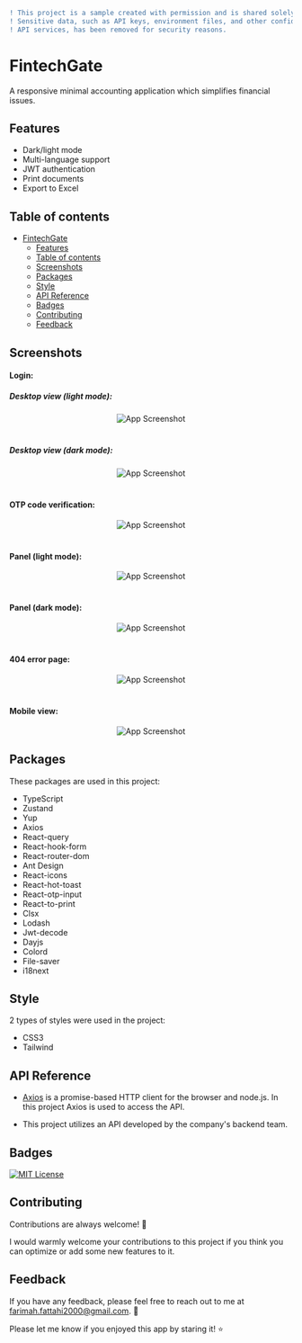 ```diff
! This project is a sample created with permission and is shared solely to showcase my coding abilities.
! Sensitive data, such as API keys, environment files, and other confidential information related to the company's
! API services, has been removed for security reasons.
```

# FintechGate

A responsive minimal accounting application which simplifies financial issues.

## Features

- Dark/light mode
- Multi-language support
- JWT authentication
- Print documents
- Export to Excel

## Table of contents

- [FintechGate](#FintechGate)
  * [Features](#features)
  * [Table of contents](#table-of-contents)
  * [Screenshots](#screenshots)
  * [Packages](#packages)
  * [Style](#style)
  * [API Reference](#api-reference)
  * [Badges](#badges)
  * [Contributing](#contributing)
  * [Feedback](#feedback)

## Screenshots

#### Login:
##### Desktop view (light mode):

  <div align="center">

![App Screenshot](https://github.com/user-attachments/assets/bd452221-0058-4e7e-bd7d-6a360eb7eda5)

  
  </div>
  
  #
  ##### Desktop view (dark mode):
  <div align="center">

![App Screenshot](https://github.com/user-attachments/assets/4e57f644-6b2d-4122-8fb3-35ce4df944c9)
 
  </div>
  
  #

#### OTP code verification:
 <div align="center">

![App Screenshot](https://github.com/user-attachments/assets/74291055-17c3-4a08-920c-0aa7b5a2d33c)



  </div>
  
  #

  #### Panel (light mode):

  <div align="center">

![App Screenshot](https://github.com/user-attachments/assets/90aaca41-6107-42ff-9f97-3807fc1de553)

  </div>

   #

   #### Panel (dark mode):

  <div align="center">

![App Screenshot](https://github.com/user-attachments/assets/219cce67-a312-4e09-89df-d531e4b0eb78)


  </div>

   #

  #### 404 error page:

  <div align="center">

![App Screenshot](https://github.com/user-attachments/assets/7f9505bb-8ebf-4e6f-98ee-04caaa51dd61)
  
  </div>
  
  #

#### Mobile view:

  <div align="center">

![App Screenshot](https://github.com/user-attachments/assets/adc71f8f-6c88-41d3-b636-c5c396ead42a)

  </div>

## Packages

These packages are used in this project:

- TypeScript
- Zustand
- Yup
- Axios
- React-query
- React-hook-form
- React-router-dom
- Ant Design
- React-icons
- React-hot-toast
- React-otp-input
- React-to-print
- Clsx
- Lodash
- Jwt-decode
- Dayjs
- Colord
- File-saver
- i18next


## Style
2 types of styles were used in the project:

- CSS3
- Tailwind


## API Reference

- [Axios](https://axios-http.com/) is a promise-based HTTP client for the browser and node.js. In this project Axios is used to access the API.

- This project utilizes an API developed by the company's backend team.

## Badges

[![MIT License](https://img.shields.io/github/repo-size/Farimah71/FintechGate?style=flat-square)](https://choosealicense.com/licenses/mit/)


## Contributing

Contributions are always welcome! :seedling:

I would warmly welcome your contributions to this project if you think you can optimize or add some new features to it.



## Feedback

If you have any feedback, please feel free to reach out to me at farimah.fattahi2000@gmail.com. :email:

Please let me know if you enjoyed this app by staring it! :star:

